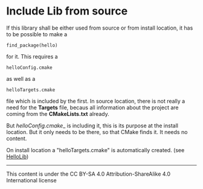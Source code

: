 # Include Lib from source

If this library shall be either used from source or from install location, it has to be
possible to make a 

    find_package(hello)

for it. This requires a 

    helloConfig.cmake

as well as a 

    helloTargets.cmake

file which is included by the first. In source location, there is not really a need 
for the __Targets__ file, becaus all information about the project are coming from 
the __CMakeLists.txt__ already. 

But _helloConfig.cmake__ is including it, this is its purpose at the install location. 
But it only needs to be there, so that CMake finds it. It needs no content. 

On install location a "helloTargets.cmake" is automatically created. (see [HelloLib](../../HelloLib/README.md)) 

---
This content is under the  CC BY-SA 4.0 Attribution-ShareAlike 4.0 International license
